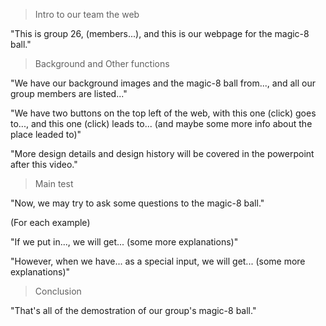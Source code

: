 > Intro to our team the web

"This is group 26, (members...), and this is our webpage for the magic-8 ball."

> Background and Other functions

"We have our background images and the magic-8 ball from..., and all our group members are listed..."

"We have two buttons on the top left of the web, with this one (click) goes to..., and this one (click) leads to... (and maybe some more info about the place leaded to)"

"More design details and design history will be covered in the powerpoint after this video."

> Main test

"Now, we may try to ask some questions to the magic-8 ball."

(For each example)

"If we put in..., we will get... (some more explanations)"

"However, when we have... as a special input, we will get... (some more explanations)"

> Conclusion

"That's all of the demostration of our group's magic-8 ball."